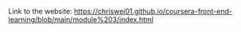 Link to the website: https://chriswei01.github.io/coursera-front-end-learning/blob/main/module%203/index.html
